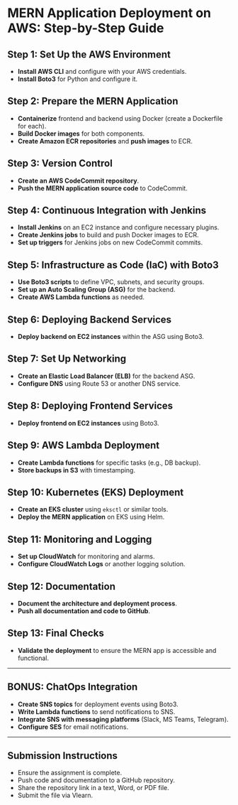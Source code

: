 # MERN Application Deployment on AWS: Step-by-Step Guide

## Step 1: Set Up the AWS Environment

- **Install AWS CLI** and configure with your AWS credentials.
- **Install Boto3** for Python and configure it.

## Step 2: Prepare the MERN Application

- **Containerize** frontend and backend using Docker (create a Dockerfile for each).
- **Build Docker images** for both components.
- **Create Amazon ECR repositories** and **push images** to ECR.

## Step 3: Version Control

- **Create an AWS CodeCommit repository**.
- **Push the MERN application source code** to CodeCommit.

## Step 4: Continuous Integration with Jenkins

- **Install Jenkins** on an EC2 instance and configure necessary plugins.
- **Create Jenkins jobs** to build and push Docker images to ECR.
- **Set up triggers** for Jenkins jobs on new CodeCommit commits.

## Step 5: Infrastructure as Code (IaC) with Boto3

- **Use Boto3 scripts** to define VPC, subnets, and security groups.
- **Set up an Auto Scaling Group (ASG)** for the backend.
- **Create AWS Lambda functions** as needed.

## Step 6: Deploying Backend Services

- **Deploy backend on EC2 instances** within the ASG using Boto3.

## Step 7: Set Up Networking

- **Create an Elastic Load Balancer (ELB)** for the backend ASG.
- **Configure DNS** using Route 53 or another DNS service.

## Step 8: Deploying Frontend Services

- **Deploy frontend on EC2 instances** using Boto3.

## Step 9: AWS Lambda Deployment

- **Create Lambda functions** for specific tasks (e.g., DB backup).
- **Store backups in S3** with timestamping.

## Step 10: Kubernetes (EKS) Deployment

- **Create an EKS cluster** using `eksctl` or similar tools.
- **Deploy the MERN application** on EKS using Helm.

## Step 11: Monitoring and Logging

- **Set up CloudWatch** for monitoring and alarms.
- **Configure CloudWatch Logs** or another logging solution.

## Step 12: Documentation

- **Document the architecture and deployment process**.
- **Push all documentation and code to GitHub**.

## Step 13: Final Checks

- **Validate the deployment** to ensure the MERN app is accessible and functional.

---

## BONUS: ChatOps Integration

- **Create SNS topics** for deployment events using Boto3.
- **Write Lambda functions** to send notifications to SNS.
- **Integrate SNS with messaging platforms** (Slack, MS Teams, Telegram).
- **Configure SES** for email notifications.

---

## Submission Instructions

- Ensure the assignment is complete.
- Push code and documentation to a GitHub repository.
- Share the repository link in a text, Word, or PDF file.
- Submit the file via Vlearn.
